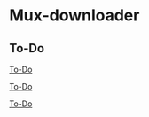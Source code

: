 # Mux-downloader

## To-Do

[To-Do](https://stackoverflow.com/questions/51060894/adding-a-data-file-in-pyinstaller-using-the-onefile-option)

[To-Do](https://stackoverflow.com/questions/67386981/ffmpeg-python-tracking-transcoding-process)

[To-Do](https://stackoverflow.com/questions/7632589/getting-realtime-output-from-ffmpeg-to-be-used-in-progress-bar-pyqt4-stdout)
